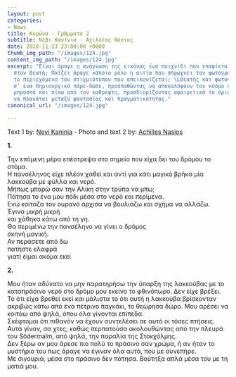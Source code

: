 ```yaml
---
layout: post
categories:
- News
title: Κορώνα - Γράμματα 2
subtitle: Νέβι Κανίνια - Αχιλλέας Νάσιος
date: 2020-11-23 23:00:00 +0000
thumb_img_path: "/images/124.jpg"
content_img_path: "/images/124.jpg"
excerpt: "Είναι άραγε η ανάγνωση της εικόνας ένα παιχνίδι που επαφίεται αποκλειστικά
  στον θεατή; Παίζει άραγε κάποιο ρόλο η αιτία που σπρώχνει τον φωτογράφο να επιλέξει
  το περιεχόμενο του στιγμιότυπου που απεικονίζεται; \LΘεατής και φωτογράφος συνευρίσκονται
  σ’ ένα δημιουργικό πάρε-δώσε, προσπαθώντας να αποκαλύψουν τον κόσμο που υπάρχει
  μπροστά και πίσω από τον καθρέφτη, προσδιορίζοντας αφαιρετικά το όριο που μπορεί
  να πλανάται μεταξύ φαντασίας και πραγματικότητας."
canonical_url: "/images/124.jpg"

---
```

Text 1 by: <a href="https://www.facebook.com/nevi.kaninia" target="blank">Nevi Kaninia</a> - Photo and text 2 by: <a href="https://anikon.org/" target="blank">Achilles Nasios</a>

**1.**

Την επόμενη μέρα επέστρεψα στο σημείο που είχα δει του δρόμου το στόμα.  
Η πανσέληνος είχε πλέον χαθεί και αντί για κάτι μαγικό βρήκα μία λακκούβα με φύλλα και νερό.  
Μήπως μπορώ σαν την Αλίκη στην τρύπα να μπω;  
Πάτησα το ένα μου πόδι μέσα στο νερό και περίμενα.  
Ενώ κοίταζα τον ουρανό άρχισα να βουλιάζω και σχήμα να αλλάζω.  
Έγινα μικρή μικρή  
και χάθηκα κάτω από τη γη.  
Θα περιμένω την πανσέληνο να γίνει ο δρόμος  
σκηνή μαγική.  
Αν περάσετε από δω  
πατήστε ελαφρά  
γιατί είμαι ακόμα εκεί

**2.**

Μου ήταν αδύνατο να μην παρατηρήσω την ύπαρξη της λακκούβας με το καταπράσινο νερό στο δρόμο μου εκείνο το φθινόπωρο. Δεν είχε βρέξει. Το ότι είχα βρεθεί εκεί και μάλιστα το ότι αυτή η λακκούβα βρίσκονταν ακριβώς κάτω από ένα πέτρινο παγκάκι, το θεώρησα δώρο. Μου αρέσει να κοιτάω από ψηλά, όπου όλα γίνονται επίπεδα.   
Σκέφτομαι ότι πιθανόν να έχουν συντελέσει σε αυτό οι τόσες πτήσεις.  
Αυτά γίναν, σα χτες, καθώς περπατούσα ακολουθώντας από την πλευρά του Södermalm, από ψηλά, την παραλία της Στοκχόλμης.  
Δεν ξέρω αν μου άρεσε πιο πολύ το πράσινο σαν χρώμα, ή αν ήταν το μυστήριο του πως άραγε να έγιναν όλα αυτά, που με συνεπήρε.  
Με σιγουριά, μέσα στο πράσινο δεν πάτησα. Βούτηξα απλά μέσα του με τη ματιά μου.